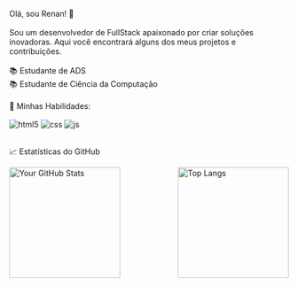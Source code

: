 Olá, sou Renan! 👋<br><br>
Sou um desenvolvedor de FullStack apaixonado por criar soluções inovadoras. Aqui você encontrará alguns dos meus projetos e contribuições.<br><br>
📚 Estudante de ADS <br>
📚 Estudante de Ciência da Computação <br><br>
🚀 Minhas Habilidades:<br>
<div style="display: inline_block">
  <img  align="center" alt="html5" src="https://img.shields.io/badge/HTML5-E34F26?style=for-the-badge&logo=html5&logoColor=white" />
  <img align="center" alt="css" src="https://img.shields.io/badge/CSS3-1572B6?style=for-the-badge&logo=css3&logoColor=white" />
  <img align="center" alt="js" src="https://img.shields.io/badge/JavaScript-F7DF1E?style=for-the-badge&logo=javascript&logoColor=black" />
</div><br/>

📈 Estatísticas do GitHub
<div style="display: flex; justify-content: space-between;">
  <img src="https://github-readme-stats.vercel.app/api?username=RenanCampelo&show_icons=true&theme=dark" alt="Your GitHub Stats" height="200px"/>
  <img src="https://github-readme-stats.vercel.app/api/top-langs/?username=RenanCampelo&layout=compact&theme=dark" alt="Top Langs" height="200px"/>
</div>
